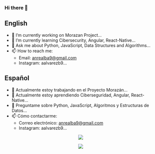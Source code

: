 ### Hi there 👋

<!--
**aalvarezb9/aalvarezb9** is a ✨ _special_ ✨ repository because its `README.md` (this file) appears on your GitHub profile.

Here are some ideas to get you started:
-->

## English

- 🔭 I’m currently working on Morazan Project...
- 🌱 I’m currently learning Cibersecurity, Angular, React-Native...
- 💬 Ask me about Python, JavaScript, Data Structures and Algorithms...
- 📫 How to reach me: 
  - Email: anrealba9@gmail.com
  - Instagram: aalvarezb9...
  
## Español

- 🔭 Actualmente estoy trabajando en el Proyecto Morazán...
- 🌱 Actualmente estoy aprendiendo Ciberseguridad, Angular, React-Native...
- 💬 Preguntame sobre Python, JavaScript, Algoritmos y Estructuras de Datos...
- 📫 Cómo contactarme: 
  - Correo electrónico: anrealba9@gmail.com
  - Instagram: aalvarezb9...

<p align='center'>
  <a href="https://github.com/anuraghazra/github-readme-stats">
  <img align="center" src="https://github-readme-stats.vercel.app/api?username=aalvarezb9&show_icons=true&theme=dark" />
</a>
  
<p align='center'>
  <a href="https://github.com/aalvarezb9/github-readme-stats">
 <img align="center" src="https://github-readme-stats.vercel.app/api/top-langs/?username=aalvarezb9&layout=compact&theme=vue-dark" />
</a>
</p>
